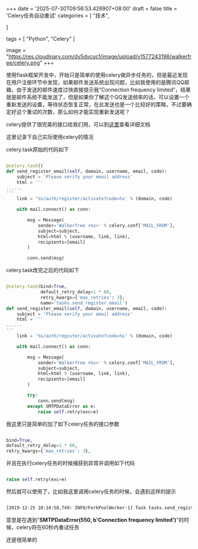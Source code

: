 +++
date = '2025-07-30T09:56:53.426907+08:00'
draft = false
title = 'Celery任务自动重试'
categories = [
    "技术",

]

tags = [
    "Python",
    "Celery"
]

image = "https://res.cloudinary.com/dy5dvcuc1/image/upload/v1577243198/walkerfree/celery.png"
+++

使用flask框架开发中，开始只是简单的使用celery做异步任务的，但是最近发现在用户注册环节中发现，如果邮件发送系统出现问题，比如我使用的是腾讯QQ邮箱，由于发送的邮件速度过快直接提示我“Connection frequency limited”，结果就是邮件系统不能发送了，但是如果你了解这个QQ发送频率的话，可以设置一个重新发送的设置，等待状态恢复正常，在此发送也是一个比较好的策略，不过要确定好这个重试的次数，那么如何才能实现重新发送呢？

celery提供了很完美的接口给我们用，可以到[这里](https://docs.celeryproject.org/en/latest/userguide/tasks.html)查看详细文档

这里记录下自己实际使用celery的情况

celery.task原始的代码如下

```py

@celery.task()
def send_register_email(self, domain, username, email, code):
    subject = 'Please verify your email address'
    html = '''
......
'''
    link = '%s/auth/register/activate?code=%s' % (domain, code)

    with mail.connect() as conn:

        msg = Message(
            sender='Walkerfree <%s>' % celery.conf['MAIL_FROM'],
            subject=subject,
            html=html % (username, link, link),
            recipients=[email]
        )

        conn.send(msg)

```

celery.task改完之后的代码如下

```py

@celery.task(bind=True,
             default_retry_delay=1 * 60,
             retry_kwargs={'max_retries': 3},
             name='tasks.send_register_email')
def send_register_email(self, domain, username, email, code):
    subject = 'Please verify your email address'
    html = '''
......
'''
    link = '%s/auth/register/activate?code=%s' % (domain, code)

    with mail.connect() as conn:

        msg = Message(
            sender='Walkerfree <%s>' % celery.conf['MAIL_FROM'],
            subject=subject,
            html=html % (username, link, link),
            recipients=[email]
        )

        try:
            conn.send(msg)
        except SMTPDataError as e:
            raise self.retry(exc=e)

```

我这里只是简单的加了如下celery任务的接口参数

```py

bind=True,
default_retry_delay=1 * 60,
retry_kwargs={'max_retries': 3},

```

并且在执行celery任务的时候捕获到异常并调用如下代码

```py

raise self.retry(exc=e)

```

然后就可以使用了，比如我这里调用celery任务的时候，会遇到这样的提示

```bash

[2019-12-25 10:14:58,749: INFO/ForkPoolWorker-1] Task tasks.send_register_email[9acaaf96-6574-4c54-b46c-e3a35bf3935a] retry: Retry in 60s: SMTPDataError(550, b'Connection frequency limited')

```

意思是在遇到"**SMTPDataError(550, b'Connection frequency limited')**"的时候，celery将在60秒内重试任务

还是很简单的

